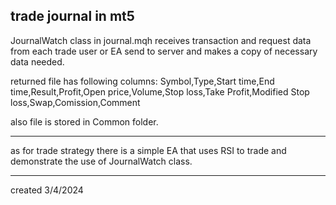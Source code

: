 trade journal in mt5
------------------------
JournalWatch class in journal.mqh receives transaction and request data from each trade user or EA send to server and makes a copy of necessary data needed.

returned file has following columns:
Symbol,Type,Start time,End time,Result,Profit,Open price,Volume,Stop loss,Take Profit,Modified Stop loss,Swap,Comission,Comment

also file is stored in Common folder.

-----------------------
as for trade strategy there is a simple EA that uses RSI to trade and demonstrate the use of JournalWatch class.

-----------------------
created 3/4/2024